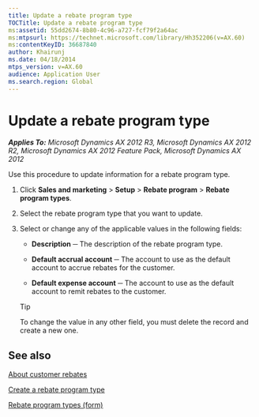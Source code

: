 ```yaml
---
title: Update a rebate program type
TOCTitle: Update a rebate program type
ms:assetid: 55dd2674-8b80-4c96-a727-fcf79f2a64ac
ms:mtpsurl: https://technet.microsoft.com/library/Hh352206(v=AX.60)
ms:contentKeyID: 36687840
author: Khairunj
ms.date: 04/18/2014
mtps_version: v=AX.60
audience: Application User
ms.search.region: Global
---
```


# Update a rebate program type 


_**Applies To:** Microsoft Dynamics AX 2012 R3, Microsoft Dynamics AX 2012 R2, Microsoft Dynamics AX 2012 Feature Pack, Microsoft Dynamics AX 2012_

Use this procedure to update information for a rebate program type.

1.  Click **Sales and marketing** \> **Setup** \> **Rebate program** \> **Rebate program types**.

2.  Select the rebate program type that you want to update.

3.  Select or change any of the applicable values in the following fields:
    
      - **Description** ─ The description of the rebate program type.
    
      - **Default accrual account** ─ The account to use as the default account to accrue rebates for the customer.
    
      - **Default expense account** ─ The account to use as the default account to remit rebates to the customer.
    

    > [!TIP]
    > <P>To change the value in any other field, you must delete the record and create a new one.</P>



## See also

[About customer rebates](about-customer-rebates.md)

[Create a rebate program type](create-a-rebate-program-type.md)

[Rebate program types (form)](https://technet.microsoft.com/library/hh352270\(v=ax.60\))

  



